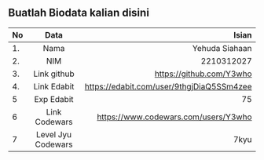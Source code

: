 **Buatlah Biodata kalian disini** <br />
----------------------------------------
|No | Data  | Isian|
|---|:-------:|------:|
|1. |Nama     |   Yehuda Siahaan    |
|2.| NIM        |   2210312027    |
|3. |Link github |  https://github.com/Y3who    |
|4.| Link Edabit |  https://edabit.com/user/9thgjDiaQ5SSm4zee    |
|5|Exp Edabit   |  75  |
|6| Link Codewars|   https://www.codewars.com/users/Y3who   |
|7| Level Jyu Codewars| 7kyu|

